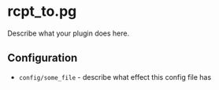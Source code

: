 rcpt_to.pg
========

Describe what your plugin does here.

Configuration
-------------

* `config/some_file` - describe what effect this config file has
